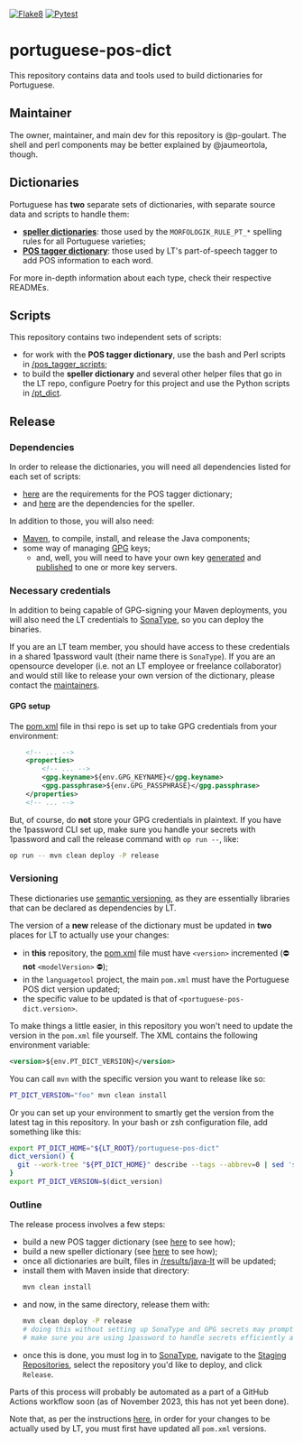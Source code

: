 [![Flake8](https://github.com/languagetool-org/portuguese-pos-dict/actions/workflows/flake8.yml/badge.svg)](https://github.com/languagetool-org/portuguese-pos-dict/actions/workflows/flake8.yml)
[![Pytest](https://github.com/languagetool-org/portuguese-pos-dict/actions/workflows/pytest.yml/badge.svg)](https://github.com/languagetool-org/portuguese-pos-dict/actions/workflows/pytest.yml)

# portuguese-pos-dict

This repository contains data and tools used to build dictionaries for Portuguese.

## Maintainer

The owner, maintainer, and main dev for this repository is @p-goulart. The shell and perl components may be better
explained by @jaumeortola, though.

## Dictionaries

Portuguese has **two** separate sets of dictionaries, with separate source data and scripts to handle them:

- **[speller dictionaries](data/spelling-dict/README.md)**: those used by the `MORFOLOGIK_RULE_PT_*` spelling rules for
  all Portuguese varieties;
- **[POS tagger dictionary](data/src-dict/README.md)**: those used by LT's part-of-speech tagger to add POS information
  to each word.

For more in-depth information about each type, check their respective READMEs.

## Scripts

This repository contains two independent sets of scripts:
- for work with the **POS tagger dictionary**, use the bash and Perl scripts in [/pos_tagger_scripts](./pos_tagger_scripts/README.md);
- to build the **speller dictionary** and several other helper files that go in the LT repo, configure Poetry for this
  project and use the Python scripts in [/pt_dict](./pt_dict/README.md).

## Release

### Dependencies

In order to release the dictionaries, you will need all dependencies listed for each set of scripts:
- [here](./pos_tagger_scripts/README.md#requirements) are the requirements for the POS tagger dictionary;
- and [here](./pt_dict/README.md#setup) are the dependencies for the speller.

In addition to those, you will also need:
- [Maven](https://maven.apache.org/install.html), to compile, install, and release the Java components;
- some way of managing [GPG](https://www.gnupg.org/download/) keys;
  - and, well, you will need to have your own key [generated](https://docs.github.com/en/authentication/managing-commit-signature-verification/generating-a-new-gpg-key)
    and [published](https://askubuntu.com/questions/220063/how-do-i-publish-a-gpg-key) to one or more key servers.

### Necessary credentials

In addition to being capable of GPG-signing your Maven deployments, you will also need the LT credentials to
[SonaType](http://oss.sonatype.org/), so you can deploy the binaries.

If you are an LT team member, you should have access to these credentials in a shared 1password vault (their name there
is `SonaType`). If you are an opensource developer (i.e. not an LT employee or freelance collaborator) and would still
like to release your own version of the dictionary, please contact the [maintainers](#maintainer).

#### GPG setup

The [pom.xml](./results/java-lt/pom.xml) file in thsi repo is set up to take GPG credentials from your environment:

```xml
    <!-- ... -->
    <properties>
        <!-- ... -->
        <gpg.keyname>${env.GPG_KEYNAME}</gpg.keyname>
        <gpg.passphrase>${env.GPG_PASSPHRASE}</gpg.passphrase>
    </properties>
    <!-- ... -->
```

But, of course, do **not** store your GPG credentials in plaintext. If you have the 1password CLI set up, make sure you
handle your secrets with 1password and call the release command with `op run --`, like:

```bash
op run -- mvn clean deploy -P release
```

### Versioning

These dictionaries use [semantic versioning](https://semver.org), as they are essentially libraries that can be
declared as dependencies by LT.

The version of a **new** release of the dictionary must be updated in **two** places for LT to actually use your
changes:
- in **this** repository, the [pom.xml](./results/java-lt/pom.xml) file must have `<version>` incremented
  (⛔️ **not** `<modelVersion>` ⛔️);
- in the `languagetool` project, the main `pom.xml` must have the Portuguese POS dict version updated;
- the specific value to be updated is that of `<portuguese-pos-dict.version>`.

To make things a little easier, in this repository you won't need to update the version in the `pom.xml` file yourself.
The XML contains the following environment variable:

```xml
<version>${env.PT_DICT_VERSION}</version>
```

You can call `mvn` with the specific version you want to release like so:
```bash
PT_DICT_VERSION="foo" mvn clean install
```

Or you can set up your environment to smartly get the version from the latest tag in this repository. In your bash or
zsh configuration file, add something like this:

```bash
export PT_DICT_HOME="${LT_ROOT}/portuguese-pos-dict"
dict_version() {
  git --work-tree "${PT_DICT_HOME}" describe --tags --abbrev=0 | sed 's/^v//g'
}
export PT_DICT_VERSION=$(dict_version)
```

### Outline

The release process involves a few steps:

- build a new POS tagger dictionary (see [here](./pos_tagger_scripts/README.md) to see how);
- build a new speller dictionary (see [here](./pt_dict/README.md) to see how);
- once all dictionaries are built, files in [/results/java-lt](./results/java-lt) will be updated;
- install them with Maven inside that directory:
  ```bash
  mvn clean install
  ```
- and now, in the same directory, release them with:
  ```bash
  mvn clean deploy -P release
  # doing this without setting up SonaType and GPG secrets may prompt you for credentials multiple times!
  # make sure you are using 1password to handle secrets efficiently and securely ;)
  ```
- once this is done, you must log in to [SonaType](http://oss.sonatype.org/), navigate to the
  [Staging Repositories](https://oss.sonatype.org/#stagingRepositories), select the repository you'd like to deploy,
  and click `Release`.

Parts of this process will probably be automated as a part of a GitHub Actions workflow soon (as of November 2023, this
has not yet been done).

Note that, as per the instructions [here](#versioning), in order for your changes to be actually used by LT, you must
first have updated all `pom.xml` versions.

